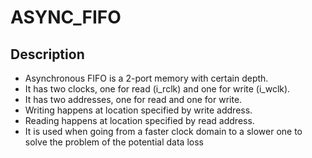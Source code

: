 # ASYNC_FIFO
## Description
* Asynchronous FIFO is a 2-port memory with certain depth.
* It has two clocks, one for read (i_rclk) and one for write (i_wclk).
* It has two addresses, one for read and one for write.
* Writing happens at location specified by write address.
* Reading happens at location specified by read address.
* It is used when going from a faster clock domain to a slower one to solve the problem of the potential data loss
